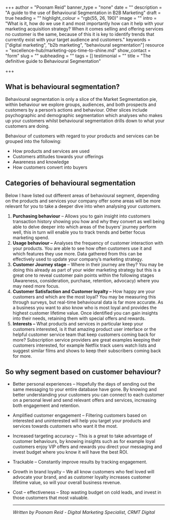 +++
author = "Poonam Reid"
banner_type = "none"
date = ""
description = "A guide to the use of Behavioural Segmentation in B2B Marketing"
draft = true
heading = ""
highlight_colour = "rgb(55, 26, 190)"
image = ""
intro = "What is it, how do we use it and most importantly how can it help with your marketing acquisition strategy?  When it comes selling and offering services no customer is the same, because of this it is key to identify trends that currently exist with your target audience and customers."
keywords = ["digital marketing", "b2b marketing", "behavioural segmentation"]
resource = "excellence-hub/marketing-ops-time-to-shine.md"
show_contact = "form"
slug = ""
subheading = ""
tags = []
testimonial = ""
title = "The definitive guide to Behavioural Segmentation"

+++
## **What is behavioural segmentation?**

Behavioural segmentation is only a slice of the Market Segmentation pie, within behaviour we explore groups, audiences, and both prospects and customers by a person’s actions and behaviour. Other slices include psychographic and demographic segmentation which analyses who makes up your customers whilst behavioural segmentation drills down to what your customers are doing.

Behaviour of customers with regard to your products and services can be grouped into the following:

* How products and services are used
* Customers attitudes towards your offerings
* Awareness and knowledge
* How customers convert into buyers

## **Categories of behavioural segmentation**

Below I have listed out different areas of behavioural segment, depending on the products and services your company offer some areas will be more relevant for you to take a deeper dive into when analysing your customers.

1. **Purchasing behaviour** – Allows you to gain insight into customers transaction history showing you how and why they convert as well being able to delve deeper into which areas of the buyers’ journey perform well, this in turn will enable you to track trends and better focus marketing spend.
2. **Usage behaviour –** Analyses the frequency of customer interaction with your products. You are able to see how often customers use it and which features they use more. Data gathered from this can be effectively used to update your company’s marketing strategy.
3. **Customer Journey stage** – Where in their journey are they? You may be doing this already as part of your wider marketing strategy but this is a great one to reveal customer pain points within the following stages (Awareness, consideration, purchase, retention, advocacy) where you may need more focus.
4. **Customer Satisfaction and Customer loyalty –** How happy are your customers and which are the most loyal? You may be measuring this through surveys, but real-time behavioural data is far more accurate. As a business you want to also know who is most loyal and provides the highest customer lifetime value. Once identified you can gain insights into their needs, retaining them with special offers and rewards.
5. **Interests –** What products and services in particular keep your customers interested, is it that amazing product user interface or the helpful customer service team that keep customers coming back for more? Subscription service providers are great examples keeping their customers interested, for example Netflix track users watch lists and suggest similar films and shows to keep their subscribers coming back for more.

## **So why segment based on customer behaviour?**

* Better personal experiences – Hopefully the days of sending out the same messaging to your entire database have gone. By knowing and better understanding your customers you can connect to each customer on a personal level and send relevant offers and services, increasing both engagement and retention.
* Amplified customer engagement – Filtering customers based on interested and uninterested will help you target your products and services towards customers who want it the most.
* Increased targeting accuracy – This is a great to take advantage of customer behaviours, by knowing insights such as for example loyal customers enjoy VIP offers and rewards you direct your messaging and invest budget where you know it will have the best ROI.
* Trackable – Constantly improve results by tracking engagement.
* Growth in brand loyalty – We all know customers who feel loved will advocate your brand, and as customer loyalty increases customer lifetime value, so will your overall business revenue.
* Cost – effectiveness – Stop wasting budget on cold leads, and invest in those customers that most valuable.

  ***

  _Written by Poonam Reid - Digital Marketing Specialist, CRMT Digital_